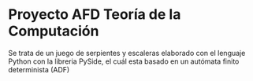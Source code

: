 # Proyecto AFD Teoría de la Computación
Se trata de un juego de serpientes y escaleras elaborado con el lenguaje Python
con la libreria PySide, el cuál esta basado en un autómata finito determinista
(ADF)

